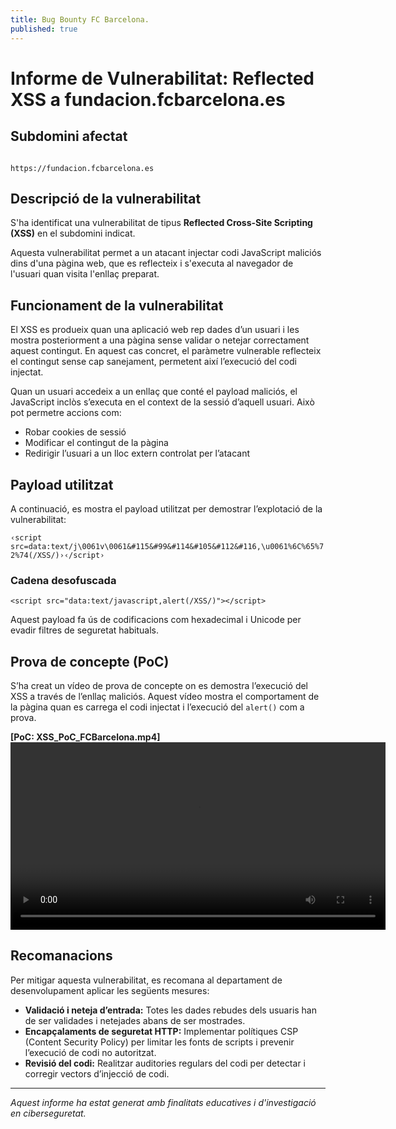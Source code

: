 ```yaml
---
title: Bug Bounty FC Barcelona.
published: true
---
```

# Informe de Vulnerabilitat: Reflected XSS a fundacion.fcbarcelona.es

## Subdomini afectat

                                              https://fundacion.fcbarcelona.es

## Descripció de la vulnerabilitat

S'ha identificat una vulnerabilitat de tipus **Reflected Cross-Site Scripting (XSS)** en el subdomini indicat. 

Aquesta vulnerabilitat permet a un atacant injectar codi JavaScript maliciós dins d'una pàgina web, que es reflecteix i s'executa al navegador de l'usuari quan visita l'enllaç preparat.

## Funcionament de la vulnerabilitat

El XSS es produeix quan una aplicació web rep dades d’un usuari i les mostra posteriorment a una pàgina sense validar o netejar correctament aquest contingut. En aquest cas concret, el paràmetre vulnerable reflecteix el contingut sense cap sanejament, permetent així l’execució del codi injectat.

Quan un usuari accedeix a un enllaç que conté el payload maliciós, el JavaScript inclòs s’executa en el context de la sessió d’aquell usuari. Això pot permetre accions com:

- Robar cookies de sessió
- Modificar el contingut de la pàgina
- Redirigir l’usuari a un lloc extern controlat per l’atacant

## Payload utilitzat

A continuació, es mostra el payload utilitzat per demostrar l’explotació de la vulnerabilitat:

`‹script src=data:text/j\0061v\0061&#115&#99&#114&#105&#112&#116,\u0061%6C%65%72%74(/XSS/)›‹/script›`

### Cadena desofuscada

`<script src="data:text/javascript,alert(/XSS/)"></script>`

Aquest payload fa ús de codificacions com hexadecimal i Unicode per evadir filtres de seguretat habituals.

## Prova de concepte (PoC)

S’ha creat un vídeo de prova de concepte on es demostra l’execució del XSS a través de l’enllaç maliciós. Aquest vídeo mostra el comportament de la pàgina quan es carrega el codi injectat i l’execució del `alert()` com a prova.

**[PoC: XSS_PoC_FCBarcelona.mp4]**
<video controls width="600">
  <source src="/assets/XSS_PoC_FCBarcelona(1).mp4" type="video/mp4">
  Tu navegador no soporta videos HTML5.
</video>


## Recomanacions

Per mitigar aquesta vulnerabilitat, es recomana al departament de desenvolupament aplicar les següents mesures:

- **Validació i neteja d’entrada:** Totes les dades rebudes dels usuaris han de ser validades i netejades abans de ser mostrades.
- **Encapçalaments de seguretat HTTP:** Implementar polítiques CSP (Content Security Policy) per limitar les fonts de scripts i prevenir l’execució de codi no autoritzat.
- **Revisió del codi:** Realitzar auditories regulars del codi per detectar i corregir vectors d’injecció de codi.

---

*Aquest informe ha estat generat amb finalitats educatives i d'investigació en ciberseguretat.*
